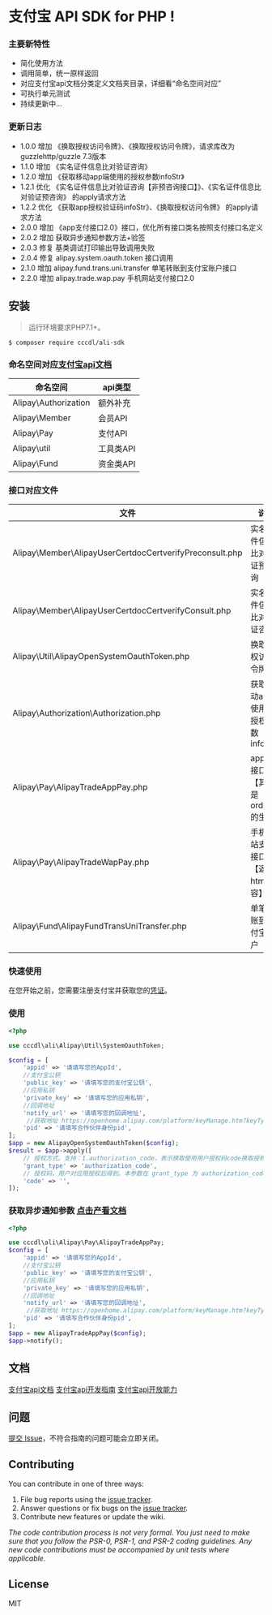 # 支付宝 API SDK for PHP  !

### 主要新特性

* 简化使用方法
* 调用简单，统一原样返回
* 对应支付宝api文档分类定义文档夹目录，详细看“命名空间对应”
* 可执行单元测试
* 持续更新中...

### 更新日志

- 1.0.0 增加 《换取授权访问令牌》、《换取授权访问令牌》，请求库改为 guzzlehttp/guzzle 7.3版本
- 1.1.0 增加 《实名证件信息比对验证咨询》
- 1.2.0 增加 《获取移动app端使用的授权参数infoStr》
- 1.2.1 优化 《实名证件信息比对验证咨询【非预咨询接口】》、《实名证件信息比对验证预咨询》 的apply请求方法
- 1.2.2 优化 《获取app授权验证码infoStr》、《换取授权访问令牌》 的apply请求方法
- 2.0.0 增加 《app支付接口2.0》接口，优化所有接口类名按照支付接口名定义
- 2.0.2 增加 获取异步通知参数方法+验签
- 2.0.3 修复 基类调试打印输出导致调用失败
- 2.0.4 修复 alipay.system.oauth.token 接口调用
- 2.1.0 增加 alipay.fund.trans.uni.transfer 单笔转账到支付宝账户接口
- 2.2.0 增加 alipay.trade.wap.pay 手机网站支付接口2.0

## 安装

> 运行环境要求PHP7.1+。

```shell
$ composer require cccdl/ali-sdk
```

### 命名空间对应[支付宝api文档](https://opendocs.alipay.com/apis)

| 命名空间                 | api类型  |
|----------------------|--------|
| Alipay\Authorization | 额外补充   |
| Alipay\Member        | 会员API  |
| Alipay\Pay           | 支付API  |
| Alipay\util          | 工具类API |
| Alipay\Fund          | 资金类API |

### 接口对应文件

| 文件                                                      | 说明                         |
|---------------------------------------------------------|----------------------------|
| Alipay\Member\AlipayUserCertdocCertverifyPreconsult.php | 实名证件信息比对验证预咨询              |
| Alipay\Member\AlipayUserCertdocCertverifyConsult.php    | 实名证件信息比对验证咨询               |
| Alipay\Util\AlipayOpenSystemOauthToken.php              | 换取授权访问令牌                   |
| Alipay\Authorization\Authorization.php                  | 获取移动app端使用的授权参数infoStr     |
| Alipay\Pay\AlipayTradeAppPay.php                        | app支付接口2.0【其实是orderStr的生成】 |
| Alipay\Pay\AlipayTradeWapPay.php                        | 手机网站支付接口2.0【返回html内容】      |
| Alipay\Fund\AlipayFundTransUniTransfer.php              | 单笔转账到支付宝账户                 |

### 快速使用

在您开始之前，您需要注册支付宝并获取您的[凭证](https://opendocs.alipay.com/apis/api_9/alipay.system.oauth.token)。

### 使用

```php
<?php

use cccdl\ali\Alipay\Util\SystemOauthToken;

$config = [
    'appid' => '请填写您的AppId',
    //支付宝公钥
    'public_key' => '请填写您的支付宝公钥',
    //应用私钥
    'private_key' => '请填写您的应用私钥',
    //回调地址
    'notify_url' => '请填写您的回调地址',
     //获取地址 https://openhome.alipay.com/platform/keyManage.htm?keyType=partner 合作伙伴身份pid
    'pid' => '请填写合作伙伴身份pid',
];
$app = new AlipayOpenSystemOauthToken($config);
$result = $app->apply([
    // 授权方式。支持：1.authorization_code，表示换取使用用户授权码code换取授权令牌access_token。 2.refresh_token，表示使用refresh_token刷新获取新授权令牌。
    'grant_type' => 'authorization_code',
    // 授权码，用户对应用授权后得到。本参数在 grant_type 为 authorization_code 时必填；为 refresh_token 时不填。
    'code' => '',
]);
```

### 获取异步通知参数 [点击产看文档](https://opendocs.alipay.com/open/204/105301#%E5%BC%82%E6%AD%A5%E8%BF%94%E5%9B%9E%E7%BB%93%E6%9E%9C%E7%9A%84%E9%AA%8C%E7%AD%BE)

```php
<?php

use cccdl\ali\Alipay\Pay\AlipayTradeAppPay;
$config = [
    'appid' => '请填写您的AppId',
    //支付宝公钥
    'public_key' => '请填写您的支付宝公钥',
    //应用私钥
    'private_key' => '请填写您的应用私钥',
    //回调地址
    'notify_url' => '请填写您的回调地址',
     //获取地址 https://openhome.alipay.com/platform/keyManage.htm?keyType=partner 合作伙伴身份pid
    'pid' => '请填写合作伙伴身份pid',
];
$app = new AlipayTradeAppPay($config);
$app->notify();
```

## 文档

[支付宝api文档](https://opendocs.alipay.com/apis)
[支付宝api开发指南](https://opendocs.alipay.com/open/200)
[支付宝api开放能力](https://opendocs.alipay.com/apis/01da3s)

## 问题

[提交 Issue](https://github.com/cccdl/ali-sdk/issues)，不符合指南的问题可能会立即关闭。

## Contributing

You can contribute in one of three ways:

1. File bug reports using the [issue tracker](https://github.com/cccdl/ali-sdk/issues).
2. Answer questions or fix bugs on the [issue tracker](https://github.com/cccdl/ali-sdk/issues).
3. Contribute new features or update the wiki.

_The code contribution process is not very formal. You just need to make sure that you follow the PSR-0, PSR-1, and
PSR-2 coding guidelines. Any new code contributions must be accompanied by unit tests where applicable._

## License

MIT
